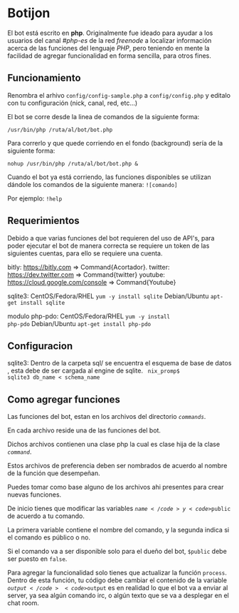 Botijon
============

El bot está escrito en __php__. Originalmente fue ideado para ayudar a los usuarios del canal _#php-es_ de la red _freenode_ a localizar información acerca de las funciones del lenguaje _PHP_, pero teniendo en 
mente la facilidad de agregar funcionalidad en forma sencilla, para otros fines.

Funcionamiento
-----------------------

Renombra el arhivo <code>config/config-sample.php</code> a <code>config/config.php</code> y editalo con tu configuración (nick, canal, red, etc...)

El bot se corre desde la linea de comandos de la siguiente forma:

<code>/usr/bin/php /ruta/al/bot/bot.php</code> 

Para correrlo y que quede corriendo en el fondo (background) sería de la siguiente forma:

<code>nohup /usr/bin/php /ruta/al/bot/bot.php &</code>

Cuando el bot ya está corriendo, las funciones disponibles se utilizan dándole los comandos
de la siguiente manera:
<code>![comando]</code>

Por ejemplo:  <code>!help</code>

Requerimientos
-----------------------------------

Debido a que varias funciones del bot requieren del uso de API's, para poder ejecutar el bot de manera correcta se requiere un token de las siguientes cuentas, para ello se requiere una cuenta.

bitly: 		https://bitly.com => Command{Acortador}.
twitter: 	https://dev.twitter.com => Command{twitter}
youtube:	https://cloud.google.com/console => Command{Youtube}

sqlite3:
			CentOS/Fedora/RHEL
			<code>yum -y install sqlite</code>
			Debian/Ubuntu
			<code>apt-get install sqlite</code>

modulo php-pdo:
			CentOS/Fedora/RHEL
			<code>yum -y install php-pdo</code>
			Debian/Ubuntu
			<code>apt-get install php-pdo</code>

Configuracion
-----------------------------------
sqlite3:
			Dentro de la carpeta sql/ se encuentra el esquema de base de datos , esta debe de ser cargada al engine de sqlite.
			<code> nix_promp$ sqlite3 db_name < schema_name </code>

Como agregar funciones 
-----------------------------------

Las funciones del bot, estan en los archivos del directorio <code>_commands_</code>.

En cada archivo reside una de las funciones del bot.

Dichos archivos contienen una clase php la cual es clase hija de la clase <code>_command_</code>.

Estos archivos de preferencia deben ser nombrados de acuerdo al nombre de la función que desempeñan.

Puedes tomar como base alguno de los archivos ahi presentes para crear nuevas funciones.

De inicio tienes que modificar las variables <code>$name</code> y <code>$public</code> de acuerdo a tu comando.

La primera variable contiene el nombre del comando, y la segunda indica si el comando es público o no.

Si el comando va a ser disponible solo para el dueño del bot, <code>$public</code> debe ser puesto en <code>false</code>.

Para agregar la funcionalidad solo tienes que actualizar la función <code>process</code>.
Dentro de esta función, tu código debe cambiar el contenido de la variable <code>$output</code><code>$output</code> es en realidad lo que el bot va a enviar al server, ya sea algún comando irc, o algún texto que se va a desplegar en el chat room.
